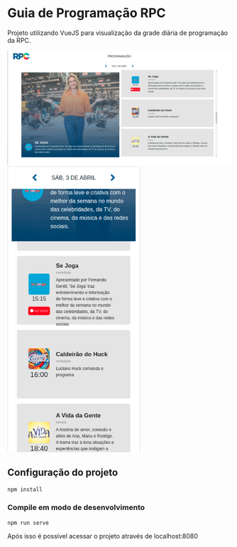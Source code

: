 # Guia de Programação RPC
Projeto utilizando VueJS para visualização da grade diária de programação da RPC.

<img src="https://github.com/gabvrodrigues/rpc-tv-guide/blob/master/src/assets/print01.png" width="600">
<img src="https://github.com/gabvrodrigues/rpc-tv-guide/blob/master/src/assets/print02.png" width="300">

## Configuração do projeto
```
npm install
```

### Compile em modo de desenvolvimento
```
npm run serve
```
Após isso é possível acessar o projeto através de localhost:8080
